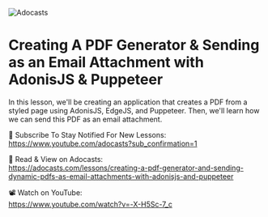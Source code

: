 ![Adocasts](https://adocasts.com/imgs/logo-white.svg)

# Creating A PDF Generator & Sending as an Email Attachment with AdonisJS & Puppeteer

In this lesson, we'll be creating an application that creates a PDF from a styled page using AdonisJS, EdgeJS, and Puppeteer. Then, we'll learn how we can send this PDF as an email attachment.

🥁 Subscribe To Stay Notified For New Lessons:  
https://www.youtube.com/adocasts?sub_confirmation=1
    
📕 Read & View on Adocasts:  
https://adocasts.com/lessons/creating-a-pdf-generator-and-sending-dynamic-pdfs-as-email-attachments-with-adonisjs-and-puppeteer

📽 Watch on YouTube:  
https://www.youtube.com/watch?v=-X-H5Sc-7_c